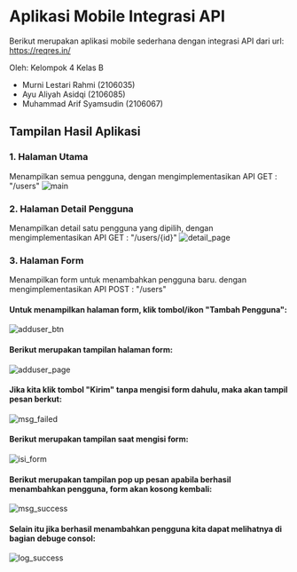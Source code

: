 # Aplikasi Mobile Integrasi API

Berikut merupakan aplikasi mobile sederhana dengan integrasi API dari url: https://reqres.in/ 

Oleh: Kelompok 4 Kelas B
- Murni Lestari Rahmi     (2106035)
- Ayu Aliyah Asidqi       (2106085)
- Muhammad Arif Syamsudin (2106067)

## Tampilan Hasil Aplikasi
### 1. Halaman Utama
Menampilkan semua pengguna, dengan mengimplementasikan API GET : "/users"
![main](https://github.com/murnilestarirahmi/AppMobile_IntegrasiAPI/assets/127415840/3bd70aaa-0d58-4679-bfa4-400894fa988a)

### 2. Halaman Detail Pengguna
Menampilkan detail satu pengguna yang dipilih, dengan mengimplementasikan API GET : "/users/{id}"
![detail_page](https://github.com/murnilestarirahmi/AppMobile_IntegrasiAPI/assets/127415840/e5c1d2b1-9130-46cd-8272-f9f3565413eb)

### 3. Halaman Form
Menampilkan form untuk menambahkan pengguna baru. dengan mengimplementasikan API POST : "/users"
#### Untuk menampilkan halaman form, klik tombol/ikon "Tambah Pengguna":
![adduser_btn](https://github.com/murnilestarirahmi/AppMobile_IntegrasiAPI/assets/127415840/20c65671-c9f5-4dc7-b197-3980ce8f5f3c)

#### Berikut merupakan tampilan halaman form:
![adduser_page](https://github.com/murnilestarirahmi/AppMobile_IntegrasiAPI/assets/127415840/cf65e40d-fc0d-4dc9-92ac-0033d4272ffb)

#### Jika kita klik tombol "Kirim" tanpa mengisi form dahulu, maka akan tampil pesan berkut:
![msg_failed](https://github.com/murnilestarirahmi/AppMobile_IntegrasiAPI/assets/127415840/24c30308-44fa-434e-ae90-81958951e2b5)

#### Berikut merupakan tampilan saat mengisi form:
![isi_form](https://github.com/murnilestarirahmi/AppMobile_IntegrasiAPI/assets/127415840/3d538a2d-eb79-4aff-b73b-e5ea1558f599)

#### Berikut merupakan tampilan pop up pesan apabila berhasil menambahkan pengguna, form akan kosong kembali:
![msg_success](https://github.com/murnilestarirahmi/AppMobile_IntegrasiAPI/assets/127415840/40869ffb-58ec-4ce9-b193-adf06b4a5d59)

#### Selain itu jika berhasil menambahkan pengguna kita dapat melihatnya di bagian debuge consol:
![log_success](https://github.com/murnilestarirahmi/AppMobile_IntegrasiAPI/assets/127415840/7f08d6bb-df02-47cb-861c-653a4c726bdc)
